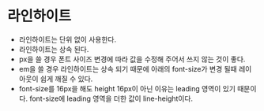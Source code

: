 # 라인하이트

- 라인하이트는 단위 없이 사용한다.
- 라인하이트는 상속 된다.
- px을 쓸 경우 폰트 사이즈 변경에 따라 값을 수정해 주어서 쓰지 않는 것이 좋다.
- em을 쓸 경우 라인하이트는 상속 되기 때문에 아래의 font-size가 변경 될때 레이아웃이 쉽게 깨질 수 있다.
- font-size를 16px을 해도 height 16px이 아닌 이유는 leading 영역이 있기 때문이다. font-size에 leading 영역을 더한 값이 line-height이다.